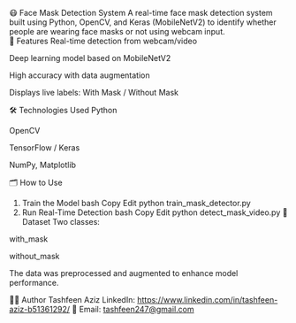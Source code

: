 😷 Face Mask Detection System
A real-time face mask detection system built using Python, OpenCV, and Keras (MobileNetV2) to identify whether people are wearing face masks or not using webcam input.
<br>
🚀 Features
Real-time detection from webcam/video

Deep learning model based on MobileNetV2

High accuracy with data augmentation

Displays live labels: With Mask / Without Mask

🛠️ Technologies Used
Python

OpenCV

TensorFlow / Keras

NumPy, Matplotlib

🗂️ How to Use
1. Train the Model
bash
Copy
Edit
python train_mask_detector.py
2. Run Real-Time Detection
bash
Copy
Edit
python detect_mask_video.py
📌 Dataset
Two classes:

with_mask

without_mask

The data was preprocessed and augmented to enhance model performance.

👨‍💻 Author
Tashfeen Aziz
LinkedIn: https://www.linkedin.com/in/tashfeen-aziz-b51361292/ 
📧 Email: tashfeen247@gmail.com

